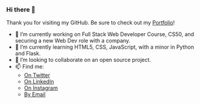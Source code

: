 ### Hi there 👋

Thank you for visiting my GitHub. Be sure to check out my [Portfolio](https://jameslusk.io)!

- 🔭 I’m currently working on Full Stack Web Developer Course, CS50, and securing a new Web Dev role with a company.
- 🌱 I’m currently learning HTML5, CSS, JavaScript, with a minor in Python and Flask.
- 👯 I’m looking to collaborate on an open source project.
- 📫 Find me:<br>
    - [On Twitter](https://twitter.com/TheJamesLusk)<br>
    - [On LinkedIn](https://www.linkedin.com/in/james-lusk-nlp/)<br>
    - [On Instagram](https://www.instagram.com/j.ameslusk/)<br>
    - [By Email](jamesallenlusk@gmail.com)
